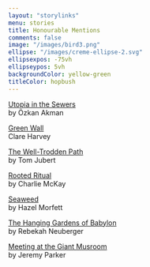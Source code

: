 ```yaml
---
layout: "storylinks"
menu: stories
title: Honourable Mentions
comments: false
image: "/images/bird3.png"
ellipse: "/images/creme-ellipse-2.svg"
ellipsexpos: -75vh 
ellipseypos: 5vh
backgroundColor: yellow-green
titleColor: hopbush
---
```

<p><a class=storylink href="/stories/utopia-sewers">Utopia in the Sewers</a><br>
by Özkan Akman</p>

<p><a class=storylink href="/stories/green-wall">Green Wall</a><br>
Clare Harvey</p>

<p><a class=storylink href="/stories/well-trodden">The Well-Trodden Path</a><br>
by Tom Jubert</p>

<p><a class=storylink href="/stories/rooted-ritual">Rooted Ritual</a><br>
by Charlie McKay </p>

<p><a class=storylink href="/stories/seaweed">Seaweed</a><br>
by Hazel Morfett</p>

<p><a class=storylink href="/stories/hanging-gardens">The Hanging Gardens of Babylon</a><br>
by Rebekah Neuberger</p>

<p><a class=storylink href="/stories/meeting-mushrooms">Meeting at the Giant Musroom</a><br>
by Jeremy Parker</p>